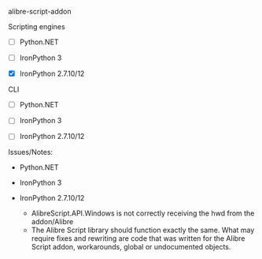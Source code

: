 alibre-script-addon

Scripting engines

- [ ] Python.NET

- [ ] IronPython 3

- [X] IronPython 2.7.10/12

CLI 

- [ ] Python.NET

- [ ] IronPython 3

- [ ] IronPython 2.7.10/12

Issues/Notes:

- Python.NET

- IronPython 3

- IronPython 2.7.10/12
  - AlibreScript.API.Windows is not correctly receiving the hwd from the addon/Alibre
  - The Alibre Script library should function exactly the same. What may require fixes and rewriting are code that was written for the Alibre Script addon, workarounds, global or undocumented objects.  
